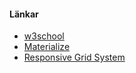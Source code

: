 <h4>Länkar</h4>
<ul>
  <li><a href="http://www.w3schools.com/css/css_rwd_grid.asp">w3school</a></li>
  <li><a href="http://materializecss.com/grid.html">Materialize</a></li>
  <li><a href="http://www.responsivegridsystem.com/downloads/responsivegridsystem.html">Responsive Grid System</a></li>
</ul>
